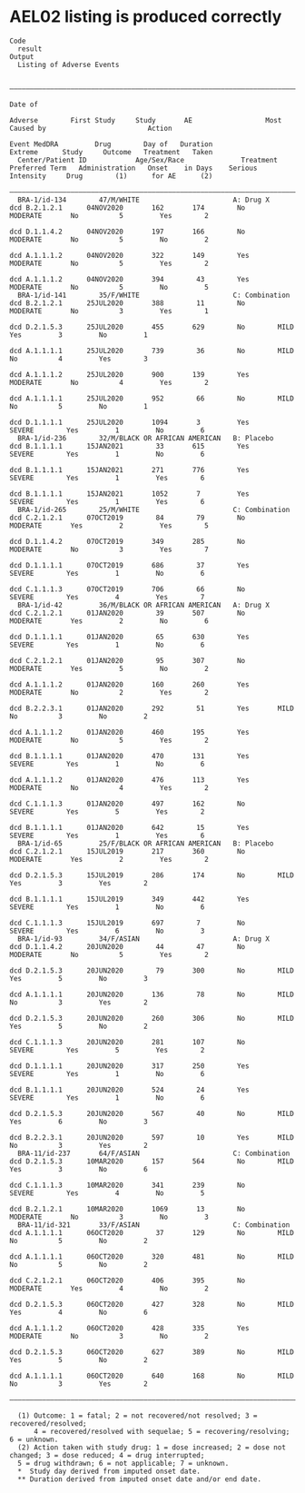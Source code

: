 # AEL02 listing is produced correctly

    Code
      result
    Output
      Listing of Adverse Events
      
      ——————————————————————————————————————————————————————————————————————————————————————————————————————————————————————————————————————————————————————————————————————————————————————————
                                                                                                Date of                                                                                         
                                                                               Adverse        First Study     Study       AE                  Most      Caused by                         Action
                                                                             Event MedDRA         Drug        Day of   Duration              Extreme      Study     Outcome   Treatment   Taken 
      Center/Patient ID            Age/Sex/Race              Treatment      Preferred Term   Administration   Onset    in Days    Serious   Intensity     Drug        (1)      for AE      (2)  
      ——————————————————————————————————————————————————————————————————————————————————————————————————————————————————————————————————————————————————————————————————————————————————————————
      BRA-1/id-134        47/M/WHITE                       A: Drug X        dcd B.2.1.2.1      04NOV2020       162       174        No      MODERATE       No          5         Yes        2   
                                                                            dcd D.1.1.4.2      04NOV2020       197       166        No      MODERATE       No          5         No         2   
                                                                            dcd A.1.1.1.2      04NOV2020       322       149        Yes     MODERATE       No          5         Yes        2   
                                                                            dcd A.1.1.1.2      04NOV2020       394        43        Yes     MODERATE       No          5         No         5   
      BRA-1/id-141        35/F/WHITE                       C: Combination   dcd B.2.1.2.1      25JUL2020       388        11        No      MODERATE       No          3         Yes        1   
                                                                            dcd D.2.1.5.3      25JUL2020       455       629        No        MILD         Yes         3         No         1   
                                                                            dcd A.1.1.1.1      25JUL2020       739        36        No        MILD         No          4         Yes        3   
                                                                            dcd A.1.1.1.2      25JUL2020       900       139        Yes     MODERATE       No          4         Yes        2   
                                                                            dcd A.1.1.1.1      25JUL2020       952        66        No        MILD         No          5         No         1   
                                                                            dcd D.1.1.1.1      25JUL2020       1094       3         Yes      SEVERE        Yes         1         No         6   
      BRA-1/id-236        32/M/BLACK OR AFRICAN AMERICAN   B: Placebo       dcd B.1.1.1.1      15JAN2021        33       615        Yes      SEVERE        Yes         1         No         6   
                                                                            dcd B.1.1.1.1      15JAN2021       271       776        Yes      SEVERE        Yes         1         Yes        6   
                                                                            dcd B.1.1.1.1      15JAN2021       1052       7         Yes      SEVERE        Yes         1         Yes        6   
      BRA-1/id-265        25/M/WHITE                       C: Combination   dcd C.2.1.2.1      07OCT2019        84        79        No      MODERATE       Yes         2         Yes        5   
                                                                            dcd D.1.1.4.2      07OCT2019       349       285        No      MODERATE       No          3         Yes        7   
                                                                            dcd D.1.1.1.1      07OCT2019       686        37        Yes      SEVERE        Yes         1         No         6   
                                                                            dcd C.1.1.1.3      07OCT2019       706        66        No       SEVERE        Yes         4         Yes        7   
      BRA-1/id-42         36/M/BLACK OR AFRICAN AMERICAN   A: Drug X        dcd C.2.1.2.1      01JAN2020        39       507        No      MODERATE       Yes         2         No         6   
                                                                            dcd D.1.1.1.1      01JAN2020        65       630        Yes      SEVERE        Yes         1         No         6   
                                                                            dcd C.2.1.2.1      01JAN2020        95       307        No      MODERATE       Yes         5         No         2   
                                                                            dcd A.1.1.1.2      01JAN2020       160       260        Yes     MODERATE       No          2         Yes        2   
                                                                            dcd B.2.2.3.1      01JAN2020       292        51        Yes       MILD         No          3         No         2   
                                                                            dcd A.1.1.1.2      01JAN2020       460       195        Yes     MODERATE       No          5         Yes        2   
                                                                            dcd B.1.1.1.1      01JAN2020       470       131        Yes      SEVERE        Yes         1         No         6   
                                                                            dcd A.1.1.1.2      01JAN2020       476       113        Yes     MODERATE       No          4         Yes        2   
                                                                            dcd C.1.1.1.3      01JAN2020       497       162        No       SEVERE        Yes         5         Yes        2   
                                                                            dcd B.1.1.1.1      01JAN2020       642        15        Yes      SEVERE        Yes         1         Yes        6   
      BRA-1/id-65         25/F/BLACK OR AFRICAN AMERICAN   B: Placebo       dcd C.2.1.2.1      15JUL2019       217       360        No      MODERATE       Yes         2         Yes        2   
                                                                            dcd D.2.1.5.3      15JUL2019       286       174        No        MILD         Yes         3         Yes        2   
                                                                            dcd B.1.1.1.1      15JUL2019       349       442        Yes      SEVERE        Yes         1         No         6   
                                                                            dcd C.1.1.1.3      15JUL2019       697        7         No       SEVERE        Yes         6         No         3   
      BRA-1/id-93         34/F/ASIAN                       A: Drug X        dcd D.1.1.4.2      20JUN2020        44        47        No      MODERATE       No          5         Yes        2   
                                                                            dcd D.2.1.5.3      20JUN2020        79       300        No        MILD         Yes         5         No         3   
                                                                            dcd A.1.1.1.1      20JUN2020       136        78        No        MILD         No          3         Yes        2   
                                                                            dcd D.2.1.5.3      20JUN2020       260       306        No        MILD         Yes         5         No         2   
                                                                            dcd C.1.1.1.3      20JUN2020       281       107        No       SEVERE        Yes         5         Yes        2   
                                                                            dcd D.1.1.1.1      20JUN2020       317       250        Yes      SEVERE        Yes         1         No         6   
                                                                            dcd B.1.1.1.1      20JUN2020       524        24        Yes      SEVERE        Yes         1         No         6   
                                                                            dcd D.2.1.5.3      20JUN2020       567        40        No        MILD         Yes         6         No         3   
                                                                            dcd B.2.2.3.1      20JUN2020       597        10        Yes       MILD         No          3         Yes        2   
      BRA-11/id-237       64/F/ASIAN                       C: Combination   dcd D.2.1.5.3      10MAR2020       157       564        No        MILD         Yes         3         No         6   
                                                                            dcd C.1.1.1.3      10MAR2020       341       239        No       SEVERE        Yes         4         No         5   
                                                                            dcd B.2.1.2.1      10MAR2020       1069       13        No      MODERATE       No          3         No         3   
      BRA-11/id-321       33/F/ASIAN                       C: Combination   dcd A.1.1.1.1      06OCT2020        37       129        No        MILD         No          5         No         2   
                                                                            dcd A.1.1.1.1      06OCT2020       320       481        No        MILD         No          5         No         2   
                                                                            dcd C.2.1.2.1      06OCT2020       406       395        No      MODERATE       Yes         4         No         2   
                                                                            dcd D.2.1.5.3      06OCT2020       427       328        No        MILD         Yes         4         No         6   
                                                                            dcd A.1.1.1.2      06OCT2020       428       335        Yes     MODERATE       No          3         No         2   
                                                                            dcd D.2.1.5.3      06OCT2020       627       389        No        MILD         Yes         5         No         2   
                                                                            dcd A.1.1.1.1      06OCT2020       640       168        No        MILD         No          3         Yes        2   
      ——————————————————————————————————————————————————————————————————————————————————————————————————————————————————————————————————————————————————————————————————————————————————————————
      
      (1) Outcome: 1 = fatal; 2 = not recovered/not resolved; 3 = recovered/resolved;
          4 = recovered/resolved with sequelae; 5 = recovering/resolving; 6 = unknown.
      (2) Action taken with study drug: 1 = dose increased; 2 = dose not changed; 3 = dose reduced; 4 = drug interrupted;
      5 = drug withdrawn; 6 = not applicable; 7 = unknown.
      *  Study day derived from imputed onset date.
      ** Duration derived from imputed onset date and/or end date.

